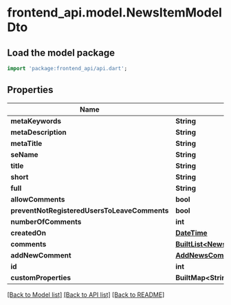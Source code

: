 # frontend_api.model.NewsItemModelDto

## Load the model package
```dart
import 'package:frontend_api/api.dart';
```

## Properties
Name | Type | Description | Notes
------------ | ------------- | ------------- | -------------
**metaKeywords** | **String** |  | [optional] 
**metaDescription** | **String** |  | [optional] 
**metaTitle** | **String** |  | [optional] 
**seName** | **String** |  | [optional] 
**title** | **String** |  | [optional] 
**short** | **String** |  | [optional] 
**full** | **String** |  | [optional] 
**allowComments** | **bool** |  | [optional] 
**preventNotRegisteredUsersToLeaveComments** | **bool** |  | [optional] 
**numberOfComments** | **int** |  | [optional] 
**createdOn** | [**DateTime**](DateTime.md) |  | [optional] 
**comments** | [**BuiltList&lt;NewsCommentModelDto&gt;**](NewsCommentModelDto.md) |  | [optional] 
**addNewComment** | [**AddNewsCommentModelDto**](AddNewsCommentModelDto.md) |  | [optional] 
**id** | **int** |  | [optional] 
**customProperties** | **BuiltMap&lt;String, String&gt;** |  | [optional] 

[[Back to Model list]](../README.md#documentation-for-models) [[Back to API list]](../README.md#documentation-for-api-endpoints) [[Back to README]](../README.md)


